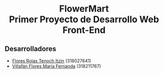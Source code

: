<h1  align="center">
FlowerMart
<br>
Primer Proyecto de Desarrollo Web Front-End
</h1>


## Desarrolladores


- [Flores Rojas Tenoch Itzin](https://github.com/TenochFlores) (318027641)
- [Villafán Flores María Fernanda](https://github.com/FernandaVillafan) (318211767)
